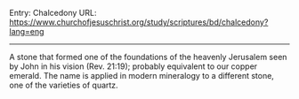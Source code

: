 Entry: Chalcedony
URL: https://www.churchofjesuschrist.org/study/scriptures/bd/chalcedony?lang=eng

---

A stone that formed one of the foundations of the heavenly Jerusalem seen by John in his vision (Rev. 21:19); probably equivalent to our copper emerald. The name is applied in modern mineralogy to a different stone, one of the varieties of quartz.
